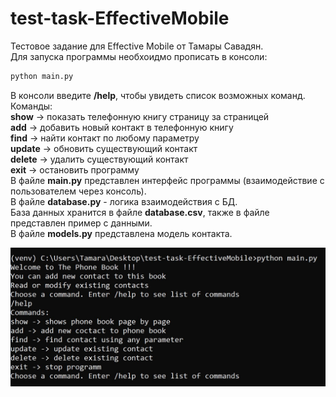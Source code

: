 # test-task-EffectiveMobile
Тестовое задание для Effective Mobile от Тамары Савадян.<br />
Для запуска программы необхоидмо прописать в консоли:
```bash
python main.py
```
В консоли введите **/help**, чтобы увидеть список возможных команд.<br />
Команды:<br />
**show** -> показать телефонную книгу страницу за страницей<br />
**add** -> добавить новый контакт в телефонную книгу<br />
**find** -> найти контакт по любому параметру<br />
**update** -> обновить существующий контакт<br />
**delete** -> удалить существующий контакт<br />
**exit** -> остановить программу<br />
В файле **main.py** представлен интерфейс программы (взаимодействие с пользователем через консоль).<br />
В файле **database.py** - логика взаимодействия с БД.<br />
База данных хранится в файле **database.csv**, также в файле представлен пример с данными.<br />
В файле **models.py** представлена модель контакта.<br />

![alt text](https://github.com/TamaraSavadyan/test-task-EffectiveMobile/blob/main/console.JPG)


